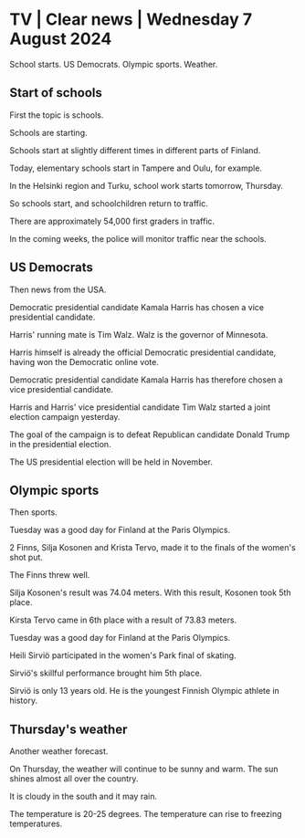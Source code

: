 # TV \| Clear news \| Wednesday 7 August 2024

School starts. US Democrats. Olympic sports. Weather.

## Start of schools

First the topic is schools.

Schools are starting.

Schools start at slightly different times in different parts of Finland.

Today, elementary schools start in Tampere and Oulu, for example.

In the Helsinki region and Turku, school work starts tomorrow, Thursday.

So schools start, and schoolchildren return to traffic.

There are approximately 54,000 first graders in traffic.

In the coming weeks, the police will monitor traffic near the schools.

## US Democrats

Then news from the USA.

Democratic presidential candidate Kamala Harris has chosen a vice presidential candidate.

Harris' running mate is Tim Walz. Walz is the governor of Minnesota.

Harris himself is already the official Democratic presidential candidate, having won the Democratic online vote.

Democratic presidential candidate Kamala Harris has therefore chosen a vice presidential candidate.

Harris and Harris' vice presidential candidate Tim Walz started a joint election campaign yesterday.

The goal of the campaign is to defeat Republican candidate Donald Trump in the presidential election.

The US presidential election will be held in November.

## Olympic sports

Then sports.

Tuesday was a good day for Finland at the Paris Olympics.

2 Finns, Silja Kosonen and Krista Tervo, made it to the finals of the women's shot put.

The Finns threw well.

Silja Kosonen's result was 74.04 meters. With this result, Kosonen took 5th place.

Kirsta Tervo came in 6th place with a result of 73.83 meters.

Tuesday was a good day for Finland at the Paris Olympics.

Heili Sirviö participated in the women's Park final of skating.

Sirviö's skillful performance brought him 5th place.

Sirviö is only 13 years old. He is the youngest Finnish Olympic athlete in history.

## Thursday's weather

Another weather forecast.

On Thursday, the weather will continue to be sunny and warm. The sun shines almost all over the country.

It is cloudy in the south and it may rain.

The temperature is 20-25 degrees. The temperature can rise to freezing temperatures.
